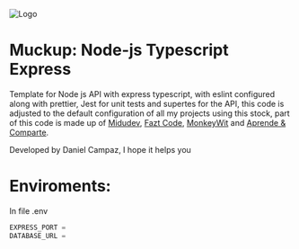 ![Logo](https://res.cloudinary.com/practicaldev/image/fetch/s--BMZ8xS0z--/c_imagga_scale,f_auto,fl_progressive,h_900,q_auto,w_1600/https://dev-to-uploads.s3.amazonaws.com/uploads/articles/ml71ubgxg0e4h4mmbokd.png)

# Muckup: Node-js Typescript Express

Template for Node js API with express typescript, with eslint configured along with prettier, Jest for unit tests and supertes for the API, this code is adjusted to the default configuration of all my projects using this stock, part of this code is made up of [Midudev](https://www.youtube.com/watch?v=ZpY5KdGQvwI&t=1169s&ab_channel=midudev), [Fazt Code](https://www.youtube.com/watch?v=lZJ1mar_znk&t=1096s&ab_channel=FaztCode), [MonkeyWit](https://www.youtube.com/watch?v=I-f6aQzHHMo&ab_channel=MonkeyWit) and [Aprende & Comparte](https://www.youtube.com/watch?v=U500lVsT6Yo&ab_channel=Aprende%26comparte).

Developed by Daniel Campaz, I hope it helps you

# Enviroments:

In file .env

```js
EXPRESS_PORT =
DATABASE_URL =
```
